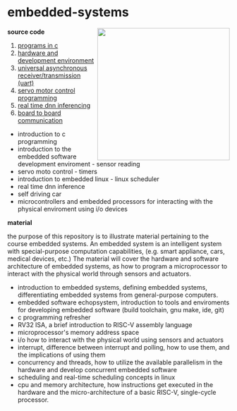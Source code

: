 # embedded-systems

<img src="https://user-images.githubusercontent.com/65584733/218813206-2c4f7197-709a-457a-bd9f-ab290cd05909.JPG" width="300" align="right">

**source code**

1.  [programs in c](./src/lab01/README.md)
2.  [hardware and development environment](./src/lab02/README.md)
3.  [universal asynchronous receiver/transmission (uart)](./src/lab03/README.md)
4.  [servo motor control programming](./src/lab05/README.md)
5.  [real time dnn inferencing](./src/lab08/README.md)
6.  [board to board communication](./src/lab09/README.md)

-  introduction to c programming
-  introduction to the embedded software development enviroment - sensor reading
-  servo moto control - timers
-  introduction to embedded linux - linux scheduler
-  real time dnn inference
-  self driving car
-  microcontrollers and embedded processors for interacting with the physical enviroment using i/o devices

**material**

the purpose of this repository is to illustrate material pertaining to the course embedded systems.  An embedded system is an intelligent system with special-purpose computation capabilities, (e.g. smart appliance, cars, medical devices, etc.)  The material will cover the hardware and software architecture of embedded systems, as how to program a microprocessor to interact with the physical world through sensors and actuators.

- introduction to embedded systems, defining embedded systems, differentiating embedded systems from general-purpose computers.
- embedded software echopsystem, introduction to tools and enviroments for developing embedded software (build toolchain, gnu make, ide, git)
- c programming refresher
- RV32 ISA, a brief introduction to RISC-V assembly language
- microprocessor's memory address space
- i/o how to interact with the physical world using sensors and actuators
- interrupt, difference between interrupt and polling, how to use them, and the implications of using them
- concurrency and threads, how to utilize the available parallelism in the hardware and develop concurrent embedded software
- scheduling and real-time scheduling concepts in linux
- cpu and memory architecture, how instructions get executed in the hardware and the micro-architecture of a basic RISC-V, single-cycle processor.


